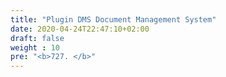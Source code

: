 ```yaml
---
title: "Plugin DMS Document Management System"
date: 2020-04-24T22:47:10+02:00
draft: false
weight : 10
pre: "<b>727. </b>"
---
```



 
